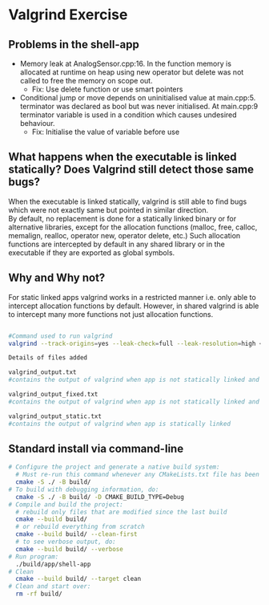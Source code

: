 # Valgrind Exercise

## Problems in the shell-app
- Memory leak at AnalogSensor.cpp:16. In the function memory is allocated at runtime on heap using new operator but delete was not called to free the memory on scope out.
    - Fix: Use delete function or use smart pointers
- Conditional jump or move depends on uninitialised value at main.cpp:5. terminator was declared as bool but was never initialised. At main.cpp:9 terminator variable is used in a condition which causes undesired behaviour.
    - Fix: Initialise the value of variable before use

## What happens when the executable is linked statically?  Does Valgrind still detect those same bugs?
When the executable is linked statically, valgrind is still able to find bugs which were not exactly same but pointed in similar direction. <br>
By default, no replacement is done for a statically linked binary or for alternative libraries, except for the allocation functions (malloc, free, calloc, memalign, realloc, operator new, operator delete, etc.) Such allocation functions are intercepted by default in any shared library or in the executable if they are exported as global symbols.

## Why and Why not?
For static linked apps valgrind works in a restricted manner i.e. only able to intercept allocation functions by default. However, in shared valgrind is able to intercept many more functions not just allocation functions.

```bash

#Command used to run valgrind
valgrind --track-origins=yes --leak-check=full --leak-resolution=high <execuatble path>

Details of files added

valgrind_output.txt
#contains the output of valgrind when app is not statically linked and produces above two errors

valgrind_output_fixed.txt
#contains the output of valgrind when app is not statically linked and produces no errors

valgrind_output_static.txt
#contains the output of valgrind when app is statically linked

```


## Standard install via command-line
```bash
# Configure the project and generate a native build system:
  # Must re-run this command whenever any CMakeLists.txt file has been changed.
  cmake -S ./ -B build/
# To build with debugging information, do:
  cmake -S ./ -B build/ -D CMAKE_BUILD_TYPE=Debug
# Compile and build the project:
  # rebuild only files that are modified since the last build
  cmake --build build/
  # or rebuild everything from scratch
  cmake --build build/ --clean-first
  # to see verbose output, do:
  cmake --build build/ --verbose
# Run program:
  ./build/app/shell-app
# Clean
  cmake --build build/ --target clean
# Clean and start over:
  rm -rf build/
```

